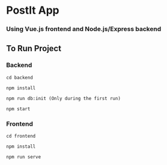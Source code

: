 # PostIt App

### Using Vue.js frontend and Node.js/Express backend

## To Run Project

### Backend
`cd backend`

`npm install`

`npm run db:init (Only during the first run)`

`npm start`
    
### Frontend

`cd frontend`

`npm install`

`npm run serve`
